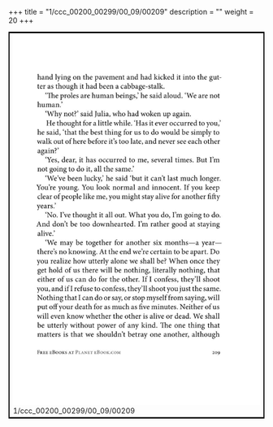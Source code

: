 +++
title = "1/ccc_00200_00299/00_09/00209"
description = ""
weight = 20
+++

<table style="border:2px solid black;max-width:800px;max-height:800px;" 
><tr><td>
<img class="center-fit-jpg"
src="/jpg_/out_jpg_1984__209.jpg">
1/ccc_00200_00299/00_09/00209
</img></td></tr></table>
